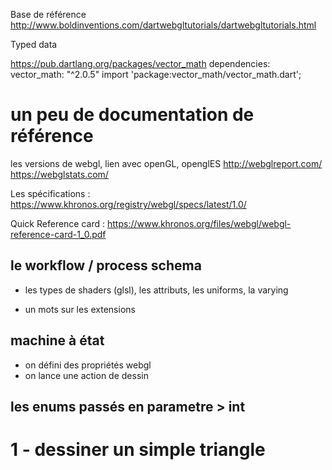 
Base de référence
http://www.boldinventions.com/dartwebgltutorials/dartwebgltutorials.html

Typed data

https://pub.dartlang.org/packages/vector_math
dependencies:
  vector_math: "^2.0.5"
import 'package:vector_math/vector_math.dart';


# un peu de documentation de référence
les versions de webgl, lien avec openGL, openglES
http://webglreport.com/
https://webglstats.com/

Les spécifications : https://www.khronos.org/registry/webgl/specs/latest/1.0/

Quick Reference card : https://www.khronos.org/files/webgl/webgl-reference-card-1_0.pdf

## le workflow / process schema
- les types de shaders (glsl), les attributs, les uniforms, la varying

- un mots sur les extensions

## machine à état
- on défini des propriétés webgl
- on lance une action de dessin

## les enums passés en parametre > int


# 1 - dessiner un simple triangle